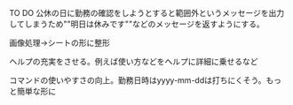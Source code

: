 TO DO
公休の日に勤務の確認をしようとすると範囲外というメッセージを出力してしまうため""明日は休みです""などのメッセージを返すようにする。

画像処理→シートの形に整形

ヘルプの充実をさせる。例えば使い方などをヘルプに詳細に乗せるなど

コマンドの使いやすさの向上。勤務日時はyyyy-mm-ddは打ちにくそう。もっと簡単な形に

